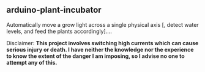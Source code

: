 ## arduino-plant-incubator

Automatically move a grow light across a single physical axis [, detect water levels, and feed the plants accordingly]....

Disclaimer: **This project involves switching high currents which can cause serious injury or death. I have neither the knowledge nor the experience to know the extent of the danger I am imposing, so I advise no one to attempt any of this.**